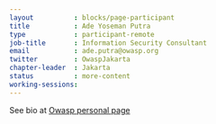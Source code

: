 ```yaml
---
layout          : blocks/page-participant
title           : Ade Yoseman Putra
type            : participant-remote
job-title       : Information Security Consultant
email           : ade.putra@owasp.org
twitter         : OwaspJakarta
chapter-leader  : Jakarta
status          : more-content
working-sessions:
---
```


See bio at [Owasp personal page](https://www.owasp.org/index.php/Ade_Yoseman_Putra) 


